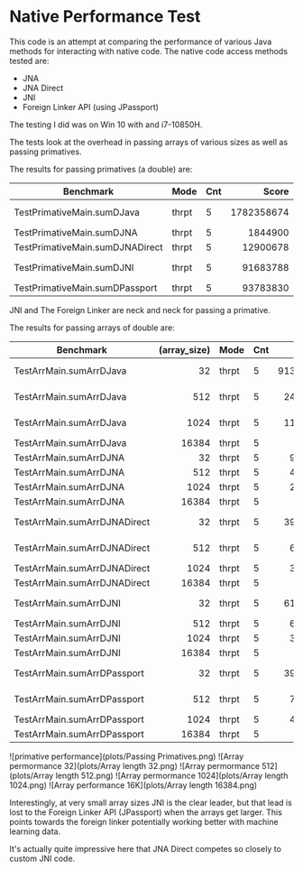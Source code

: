 # Native Performance Test

This code is an attempt at comparing the performance of various
Java methods for interacting with native code. The native code access
methods tested are:

- JNA
- JNA Direct
- JNI
- Foreign Linker API (using JPassport)

The testing I did was on Win 10 with and i7-10850H.

The tests look at the overhead in passing arrays of various sizes 
as well as passing primatives.

The results for passing primatives (a double) are:

| Benchmark   | Mode   | Cnt |          Score |               Error | Units |
|---|---|-----|---------------:|--------------------:|----|
| TestPrimativeMain.sumDJava   | thrpt  | 5   |     1782358674 |      ± 46727598 | ops/s |
| TestPrimativeMain.sumDJNA  |  thrpt | 5   |        1844900 |        ± 128607 | ops/s |
| TestPrimativeMain.sumDJNADirect  | thrpt  | 5   |       12900678 |        ± 331764 | ops/s |
| TestPrimativeMain.sumDJNI   | thrpt  | 5   |       91683788 |       ± 1455563 | ops/s |
| TestPrimativeMain.sumDPassport  | thrpt  | 5   |       93783830 | ± 706989 | ops/s |

JNI and The Foreign Linker are neck and neck for passing a primative.

The results for passing arrays of double are:

| Benchmark   | (array_size) | Mode   | Cnt |        Score |        Error | Units |
|---------------------------|-------------:|---|---|-------------:|-------------:|---|
|TestArrMain.sumArrDJava |           32 |  thrpt |    5| 91334755.748 | ± 775844.570 |  ops/s |
|TestArrMain.sumArrDJava |          512 |  thrpt |    5|  2485175.415 | ±  10049.625 |  ops/s |
|TestArrMain.sumArrDJava |         1024 |  thrpt |    5|  1169852.568 | ±  60076.255 |  ops/s |
|TestArrMain.sumArrDJava |        16384 |  thrpt |    5|    70040.174 | ±    319.466 |  ops/s |
|TestArrMain.sumArrDJNA |            32 |  thrpt |    5 |    939071.844 | ±   3132.623 |  ops/s|
|TestArrMain.sumArrDJNA |           512 |  thrpt |    5 |    410847.065 | ±   3000.923 |  ops/s|
|TestArrMain.sumArrDJNA |          1024 |  thrpt |    5 |    258584.836 | ±   6857.975 |  ops/s|
|TestArrMain.sumArrDJNA |         16384 |  thrpt |    5 |     20622.942 | ±    177.096 |  ops/s|
|TestArrMain.sumArrDJNADirect |      32 |  thrpt |    5 |   3991461.961 | ±  21470.081 |  ops/s|
|TestArrMain.sumArrDJNADirect |     512 |  thrpt |    5 |    653279.121 | ±  14194.016 |  ops/s|
|TestArrMain.sumArrDJNADirect |    1024 |  thrpt |    5 |    346008.965 | ±   3585.143 |  ops/s|
|TestArrMain.sumArrDJNADirect |   16384 |  thrpt |    5 |     21723.386 | ±    359.314 |  ops/s|
|TestArrMain.sumArrDJNI |            32 |  thrpt |    5 |   6171303.185 | ±  44771.249 |  ops/s|
|TestArrMain.sumArrDJNI |           512 |  thrpt |    5 |    696180.547 | ±   4546.553 |  ops/s|
|TestArrMain.sumArrDJNI |          1024 |  thrpt |    5 |    358446.851 | ±   1538.227 |  ops/s|
|TestArrMain.sumArrDJNI |         16384 |  thrpt |    5 |     21872.639 | ±    428.542 |  ops/s|
|TestArrMain.sumArrDPassport |       32 |  thrpt |    5 |   3950836.382 | ±  31398.142 |  ops/s|
|TestArrMain.sumArrDPassport |      512 |  thrpt |    5 |    752707.648 | ±  15634.507 |  ops/s|
|TestArrMain.sumArrDPassport |     1024 |  thrpt |    5 |    404050.357 | ±   2200.344 |  ops/s|
|TestArrMain.sumArrDPassport |    16384 |  thrpt |    5 |     25093.065 | ±    936.503 |  ops/s|


![primative performance](plots/Passing Primatives.png)
![Array permormance 32](plots/Array length 32.png)
![Array permormance 512](plots/Array length 512.png)
![Array permormance 1024](plots/Array length 1024.png)
![Array performance 16K](plots/Array length 16384.png)

Interestingly, at very small array sizes JNI is the clear leader, but that lead is lost
to the Foreign Linker API (JPassport) when the arrays get larger. This points towards the
foreign linker potentially working better with machine learning data.

It's actually quite impressive here that JNA Direct competes so closely to custom JNI code. 
